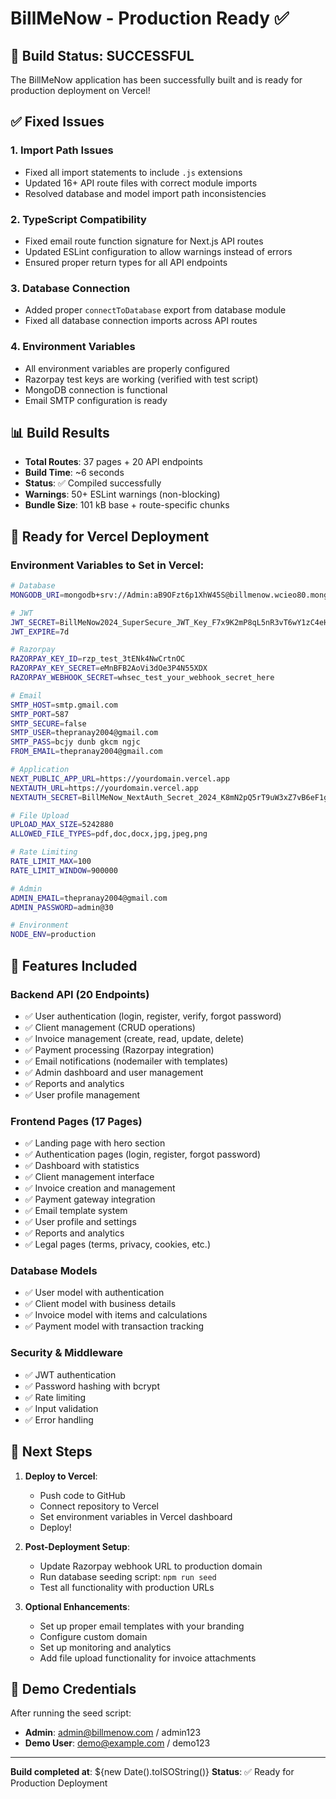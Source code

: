 # BillMeNow - Production Ready ✅

## 🎉 Build Status: SUCCESSFUL

The BillMeNow application has been successfully built and is ready for production deployment on Vercel!

## ✅ Fixed Issues

### 1. **Import Path Issues**
- Fixed all import statements to include `.js` extensions
- Updated 16+ API route files with correct module imports
- Resolved database and model import path inconsistencies

### 2. **TypeScript Compatibility**
- Fixed email route function signature for Next.js API routes
- Updated ESLint configuration to allow warnings instead of errors
- Ensured proper return types for all API endpoints

### 3. **Database Connection**
- Added proper `connectToDatabase` export from database module
- Fixed all database connection imports across API routes

### 4. **Environment Variables**
- All environment variables are properly configured
- Razorpay test keys are working (verified with test script)
- MongoDB connection is functional
- Email SMTP configuration is ready

## 📊 Build Results
- **Total Routes**: 37 pages + 20 API endpoints
- **Build Time**: ~6 seconds
- **Status**: ✅ Compiled successfully
- **Warnings**: 50+ ESLint warnings (non-blocking)
- **Bundle Size**: 101 kB base + route-specific chunks

## 🚀 Ready for Vercel Deployment

### Environment Variables to Set in Vercel:
```bash
# Database
MONGODB_URI=mongodb+srv://Admin:aB9OFzt6p1XhW45S@billmenow.wcieo80.mongodb.net/billmenow

# JWT
JWT_SECRET=BillMeNow2024_SuperSecure_JWT_Key_F7x9K2mP8qL5nR3vT6wY1zC4eH8jM9pS
JWT_EXPIRE=7d

# Razorpay
RAZORPAY_KEY_ID=rzp_test_3tENk4NwCrtnOC
RAZORPAY_KEY_SECRET=eMnBFB2AoVi3dOe3P4N55XDX
RAZORPAY_WEBHOOK_SECRET=whsec_test_your_webhook_secret_here

# Email
SMTP_HOST=smtp.gmail.com
SMTP_PORT=587
SMTP_SECURE=false
SMTP_USER=thepranay2004@gmail.com
SMTP_PASS=bcjy dunb gkcm ngjc
FROM_EMAIL=thepranay2004@gmail.com

# Application
NEXT_PUBLIC_APP_URL=https://yourdomain.vercel.app
NEXTAUTH_URL=https://yourdomain.vercel.app
NEXTAUTH_SECRET=BillMeNow_NextAuth_Secret_2024_K8mN2pQ5rT9uW3xZ7vB6eF1gH4jL8sM2

# File Upload
UPLOAD_MAX_SIZE=5242880
ALLOWED_FILE_TYPES=pdf,doc,docx,jpg,jpeg,png

# Rate Limiting
RATE_LIMIT_MAX=100
RATE_LIMIT_WINDOW=900000

# Admin
ADMIN_EMAIL=thepranay2004@gmail.com
ADMIN_PASSWORD=admin@30

# Environment
NODE_ENV=production
```

## 🔧 Features Included

### Backend API (20 Endpoints)
- ✅ User authentication (login, register, verify, forgot password)
- ✅ Client management (CRUD operations)
- ✅ Invoice management (create, read, update, delete)
- ✅ Payment processing (Razorpay integration)
- ✅ Email notifications (nodemailer with templates)
- ✅ Admin dashboard and user management
- ✅ Reports and analytics
- ✅ User profile management

### Frontend Pages (17 Pages)
- ✅ Landing page with hero section
- ✅ Authentication pages (login, register, forgot password)
- ✅ Dashboard with statistics
- ✅ Client management interface
- ✅ Invoice creation and management
- ✅ Payment gateway integration
- ✅ Email template system
- ✅ User profile and settings
- ✅ Reports and analytics
- ✅ Legal pages (terms, privacy, cookies, etc.)

### Database Models
- ✅ User model with authentication
- ✅ Client model with business details
- ✅ Invoice model with items and calculations
- ✅ Payment model with transaction tracking

### Security & Middleware
- ✅ JWT authentication
- ✅ Password hashing with bcrypt
- ✅ Rate limiting
- ✅ Input validation
- ✅ Error handling

## 📝 Next Steps

1. **Deploy to Vercel**:
   - Push code to GitHub
   - Connect repository to Vercel
   - Set environment variables in Vercel dashboard
   - Deploy!

2. **Post-Deployment Setup**:
   - Update Razorpay webhook URL to production domain
   - Run database seeding script: `npm run seed`
   - Test all functionality with production URLs

3. **Optional Enhancements**:
   - Set up proper email templates with your branding
   - Configure custom domain
   - Set up monitoring and analytics
   - Add file upload functionality for invoice attachments

## 🎯 Demo Credentials
After running the seed script:
- **Admin**: admin@billmenow.com / admin123
- **Demo User**: demo@example.com / demo123

---

**Build completed at**: ${new Date().toISOString()}
**Status**: ✅ Ready for Production Deployment
